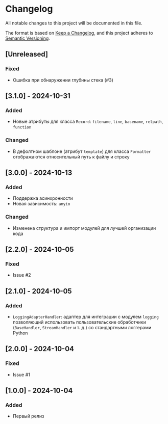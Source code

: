 # Changelog

All notable changes to this project will be documented in this file.

The format is based on [Keep a Changelog](https://keepachangelog.com/en/1.0.0/),
and this project adheres to [Semantic Versioning](https://semver.org/spec/v2.0.0.html).

## [Unreleased]

### Fixed

- Ошибка при обнаружении глубины стека (#3)

## [3.1.0] - 2024-10-31

### Added

- Новые атрибуты для класса `Record`: `filename`, `line`, `basename`, `relpath`, `function`

### Changed

- В дефолтном шаблоне (атрибут `template`) для класса `Formatter` отображаются относительный путь к файлу и строку

## [3.0.0] - 2024-10-13

### Added

- Поддержка асинхронности
- Новая зависимость: `anyio`

### Changed

- Изменена структура и импорт модулей для лучшей организации кода

## [2.2.0] - 2024-10-05

### Fixed

- Issue #2

## [2.1.0] - 2024-10-05

### Added

- `LoggingAdapterHandler`: адаптер для интеграции с модулем `logging` позволяющий использовать пользовательские обработчики (`BaseHandler`, `StreamHandler` и т. д.) со стандартными логгерами Python

## [2.0.0] - 2024-10-04

### Fixed

- Issue #1

## [1.0.0] - 2024-10-04

### Added

- Первый релиз
